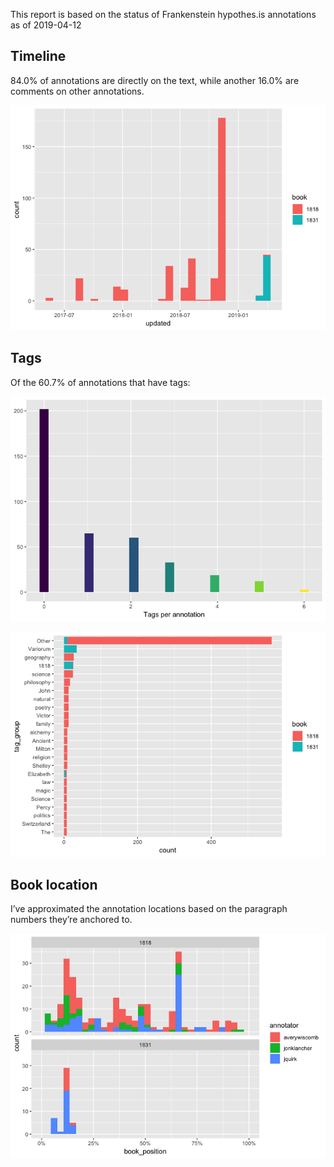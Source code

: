 This report is based on the status of Frankenstein hypothes.is
annotations as of 2019-04-12

Timeline
--------

84.0% of annotations are directly on the text, while another 16.0% are
comments on other annotations.

![](annotations_report_files/figure-markdown_strict/timeline-1.png)

Tags
----

Of the 60.7% of annotations that have tags:

![](annotations_report_files/figure-markdown_strict/tagged-1.png)

![](annotations_report_files/figure-markdown_strict/tags-1.png)

Book location
-------------

I’ve approximated the annotation locations based on the paragraph
numbers they’re anchored to.

![](annotations_report_files/figure-markdown_strict/book_position-1.png)
